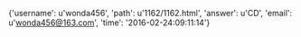 {'username': u'wonda456', 'path': u'1162/1162.html', 'answer': u'CD', 'email': u'wonda456@163.com', 'time': '2016-02-24:09:11:14'}